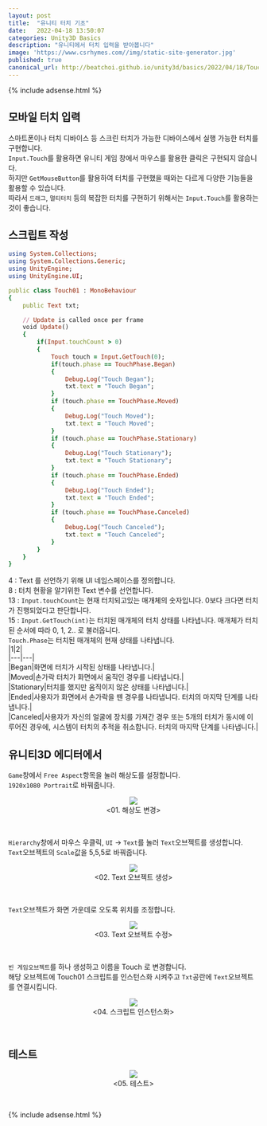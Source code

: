 ```yaml
---
layout: post
title:  "유니티 터치 기초"
date:   2022-04-18 13:50:07
categories: Unity3D Basics
description: "유니티에서 터치 입력을 받아봅니다"
image: 'https://www.csrhymes.com//img/static-site-generator.jpg'
published: true
canonical_url: http://beatchoi.github.io/unity3d/basics/2022/04/18/TouchBasic/
---
```

  
  {% include adsense.html %}    
    
## 모바일 터치 입력
스마트폰이나 터치 디바이스 등 스크린 터치가 가능한 디바이스에서 실행 가능한 터치를 구현합니다.  
`Input.Touch`를 활용하면 유니티 게임 창에서 마우스를 활용한 클릭은 구현되지 않습니다.  
하지만 `GetMouseButton`를 활용하여 터치를 구현했을 때와는 다르게 다양한 기능들을 활용할 수 있습니다.  
따라서 `드래그`, `멀티터치` 등의 복잡한 터치를 구현하기 위해서는 `Input.Touch`를 활용하는 것이 좋습니다.  
  
## 스크립트 작성
```ruby
using System.Collections;
using System.Collections.Generic;
using UnityEngine;
using UnityEngine.UI;

public class Touch01 : MonoBehaviour
{
    public Text txt;

    // Update is called once per frame
    void Update()
    {
        if(Input.touchCount > 0)
        {
            Touch touch = Input.GetTouch(0);
            if(touch.phase == TouchPhase.Began)
            {
                Debug.Log("Touch Began");
                txt.text = "Touch Began";
            }
            if (touch.phase == TouchPhase.Moved)
            {
                Debug.Log("Touch Moved");
                txt.text = "Touch Moved";
            }
            if (touch.phase == TouchPhase.Stationary)
            {
                Debug.Log("Touch Stationary");
                txt.text = "Touch Stationary";
            }
            if (touch.phase == TouchPhase.Ended)
            {
                Debug.Log("Touch Ended");
                txt.text = "Touch Ended";
            }
            if (touch.phase == TouchPhase.Canceled)
            {
                Debug.Log("Touch Canceled");
                txt.text = "Touch Canceled";
            }
        }
    }
}
```
4 : Text 를 선언하기 위해 UI 네임스페이스를 정의합니다.  
8 : 터치 현황을 알기위한 Text 변수를 선언합니다.  
13 : `Input.touchCount`는 현재 터치되고있는 매개체의 숫자입니다. 0보다 크다면 터치가 진행되었다고 판단합니다.  
15 : `Input.GetTouch(int)`는 터치된 매개체의 터치 상태를 나타냅니다. 매개체가 터치된 순서에 따라 0, 1, 2.. 로 불러옵니다.  
`Touch.Phase`는 터치된 매개체의 현재 상태를 나타냅니다.  
|1|2|  
|---|---|  
|Began|화면에 터치가 시작된 상태를 나타냅니다.|  
|Moved|손가락 터치가 화면에서 움직인 경우를 나타냅니다.|  
|Stationary|터치를 했지만 움직이지 않은 상태를 나타냅니다.|  
|Ended|사용자가 화면에서 손가락을 뗀 경우를 나타냅니다. 터치의 마지막 단계를 나타냅니다.|  
|Canceled|사용자가 자신의 얼굴에 장치를 가져간 경우 또는 5개의 터치가 동시에 이루어진 경우에, 시스템이 터치의 추적을 취소합니다. 터치의 마지막 단계를 나타냅니다.|  
  
## 유니티3D 에디터에서
`Game`창에서 `Free Aspect`항목을 눌러 해상도를 설정합니다.  
`1920x1080 Portrait`로 바꿔줍니다.  
<p align="center"><img src="/img/UnityBasic/TouchBasic/1.PNG"><br/>
<01. 해상도 변경></p><br/>  
  
  
`Hierarchy`창에서 마우스 우클릭, `UI` -> `Text`를 눌러 `Text`오브젝트를 생성합니다.  
`Text`오브젝트의 `Scale`값을 5,5,5로 바꿔줍니다.  
<p align="center"><img src="/img/UnityBasic/TouchBasic/2.PNG"><br/>
<02. Text 오브젝트 생성></p><br/>
  
  
`Text`오브젝트가 화면 가운데로 오도록 위치를 조정합니다.  
<p align="center"><img src="/img/UnityBasic/TouchBasic/3.PNG"><br/>
<03. Text 오브젝트 수정></p><br/>  
  
  
`빈 게임오브젝트`를 하나 생성하고 이름을 Touch 로 변경합니다.  
해당 오브젝트에 Touch01 스크립트를 인스턴스화 시켜주고 `Txt`공란에 `Text`오브젝트를 연결시킵니다.  
<p align="center"><img src="/img/UnityBasic/TouchBasic/4.PNG"><br/>
<04. 스크립트 인스턴스화></p><br/>  
    
## 테스트
<p align="center"><img src="/img/UnityBasic/TouchBasic/5.gif"><br/>
<05. 테스트></p><br/>  

  
  {% include adsense.html %}    
  
  

